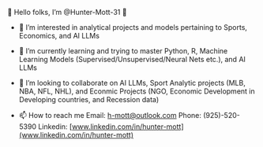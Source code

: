 👋 Hello folks, I’m @Hunter-Mott-31 👋

- 👀 I’m interested in analytical projects and models pertaining to Sports, Economics, and AI LLMs
  
- 🌱 I’m currently learning and trying to master Python, R, Machine Learning Models (Supervised/Unsupervised/Neural Nets etc.), and AI LLMs
  
- 💞️ I’m looking to collaborate on AI LLMs, Sport Analytic projects (MLB, NBA, NFL, NHL), and Econmic Projects (NGO, Economic Development in Developing countries, and Recession data)
  
- 📫 How to reach me Email: h-mott@outlook.com
                     Phone: (925)-520-5390
                     Linkedin: [www.linkedin.com/in/hunter-mott](www.linkedin.com/in/hunter-mott)

<!---
Hunter-Mott-31/Hunter-Mott-31 is a ✨ special ✨ repository because its `README.md` (this file) appears on your GitHub profile.
You can click the Preview link to take a look at your changes.
--->
